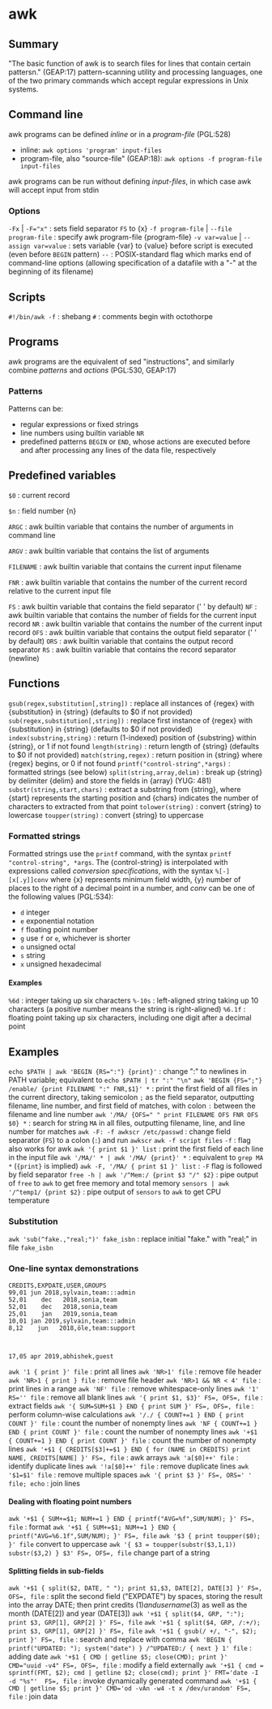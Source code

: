 # awk

## Summary
"The basic function of awk is to search files for lines that contain certain pattersn." (GEAP:17)
pattern-scanning utility and processing languages, one of the two primary commands which accept regular expressions in Unix systems.

## Command line
awk programs can be defined _inline_ or in a _program-file_ (PGL:528)
  - inline: `awk options 'program' input-files`
  - program-file, also "source-file" (GEAP:18): `awk options -f program-file input-files` 

awk programs can be run without defining _input-files_, in which case awk will accept input from stdin

### Options
`-Fx` | `-F="x"`
: sets field separator `FS` to {x}
`-f program-file` | `--file program-file`
: specify awk program-file {program-file}
`-v var=value` | `--assign var=value`
: sets variable {var} to {value} before script is executed (even before `BEGIN` pattern)
`--`
: POSIX-standard flag which marks end of command-line options (allowing specification of a datafile with a "-" at the beginning of its filename)

## Scripts
`#!/bin/awk -f`
: shebang
`#`
: comments begin with octothorpe

## Programs
awk programs are the equivalent of sed "instructions", and similarly combine _patterns_ and _actions_ (PGL:530, GEAP:17)

### Patterns
Patterns can be:
  - regular expressions or fixed strings
  - line numbers using builtin variable `NR`
  - predefined patterns `BEGIN` or `END`, whose actions are executed before and after processing any lines of the data file, respectively

## Predefined variables
`$0`
: current record

`$n`
: field number {n}

`ARGC`
: awk builtin variable that contains the number of arguments in command line

`ARGV`
: awk builtin variable that contains the list of arguments

`FILENAME`
: awk builtin variable that contains the current input filename

`FNR`
: awk builtin variable that contains the number of the current record relative to the current input file

`FS`
: awk builtin variable that contains the field separator (' ' by default)
`NF`
: awk builtin variable that contains the number of fields for the current input record
`NR`
: awk builtin variable that contains the number of the current input record
`OFS`
: awk builtin variable that contains the output field separator (' ' by default)
`ORS`
: awk builtin variable that contains the output record separator
`RS`
: awk builtin variable that contains the record separator (newline)

## Functions
`gsub(regex,substitution[,string])`
: replace all instances of {regex} with {substitution} in {string} (defaults to $0 if not provided)
`sub(regex,substitution[,string])`
: replace first instance of {regex} with {substitution} in {string} (defaults to $0 if not provided)
`index(substring,string)`
: return (1-indexed) position of {substring} within {string}, or 1 if not found
`length(string)`
: return length of {string} (defaults to $0 if not provided)
`match(string,regex)`
: return position in {string} where {regex} begins, or 0 if not found
`printf("control-string",*args)`
: formatted strings (see below)
`split(string,array,delim)`
: break up {string} by delimiter {delim} and store the fields in {array} (YUG: 481)
`substr(string,start,chars)`
: extract a substring from {string}, where {start} represents the starting position and {chars} indicates the number of characters to extracted from that point
`tolower(string)`
: convert {string} to lowercase
`toupper(string)`
: convert {string} to uppercase

### Formatted strings
Formatted strings use the `printf` command, with the syntax `printf "control-string", *args`. The {control-string} is interpolated with expressions called _conversion specifications_, with the syntax `%[-][x[.y]]conv` where {x} represents minimum field width, {y} number of places to the right of a decimal point in a number, and _conv_ can be one of the following values (PGL:534):
  - `d` integer
  - `e` exponential notation
  - `f` floating point number
  - `g` use `f` or `e`, whichever is shorter
  - `o` unsigned octal
  - `s` string
  - `x` unsigned hexadecimal

#### Examples
`%6d`
: integer taking up six characters
`%-10s`
: left-aligned string taking up 10 characters (a positive number means the string is right-aligned)
`%6.1f`
: floating point taking up six characters, including one digit after a decimal point

## Examples
`echo $PATH | awk 'BEGIN {RS=":"} {print}'`
: change ":" to newlines in PATH variable; equivalent to `echo $PATH | tr ":" "\n"`
`awk 'BEGIN {FS=";"} /enable/ {print FILENAME ":" FNR,$1}' *` 
: print the first field of all files in the current directory, taking semicolon `;` as the field separator, outputting filename, line number, and first field of matches, with colon `:` between the filename and line number
`awk '/MA/ {OFS=" " print FILENAME OFS FNR OFS $0} *` 
: search for string `MA` in all files, outputting filename, line, and line number for matches
`awk -F: -f awkscr /etc/passwd` 
: change field separator (`FS`) to a colon (`:`) and run `awkscr`
`awk -f script files` `-f`
: flag also works for awk
`awk '{ print $1 }' list` 
: print the first field of each line in the input file
`awk '/MA/' * | awk '/MA/ {print}' *` 
: equivalent to `grep MA *` (`{print}` is implied)
`awk -F, '/MA/ { print $1 }' list` 
: `-F` flag is followed by field separator
`free -h | awk '/^Mem:/ {print $3 "/" $2}` 
: pipe output of `free` to `awk` to get free memory and total memory
`sensors | awk '/^temp1/ {print $2}`
: pipe output of `sensors` to `awk` to get CPU temperature

### Substitution
`awk 'sub(^fake.,"real;")' fake_isbn`
: replace initial "fake." with "real;" in file `fake_isbn`

### One-line syntax demonstrations
```
CREDITS,EXPDATE,USER,GROUPS
99,01 jun 2018,sylvain,team:::admin
52,01    dec   2018,sonia,team
52,01    dec   2018,sonia,team
25,01    jan   2019,sonia,team
10,01 jan 2019,sylvain,team:::admin
8,12    jun   2018,öle,team:support



17,05 apr 2019,abhishek,guest
```
`awk '1 { print }' file` 
: print all lines
`awk 'NR>1' file` 
: remove file header
`awk 'NR>1 { print } file` 
: remove file header
`awk 'NR>1 && NR < 4' file` 
: print lines in a range
`awk 'NF' file` 
: remove whitespace-only lines
`awk '1' RS='' file` 
: remove all blank lines
`awk '{ print $1, $3}' FS=, OFS=, file` 
: extract fields
`awk '{ SUM=SUM+$1 } END { print SUM }' FS=, OFS=, file` 
: perform column-wise calculations
`awk '/./ { COUNT+=1 } END { print COUNT }' file` 
: count the number of nonempty lines
`awk 'NF { COUNT+=1 } END { print COUNT }' file` 
: count the number of nonempty lines
`awk '+$1 { COUNT+=1 } END { print COUNT }' file` 
: count the number of nonempty lines
`awk '+$1 { CREDITS[$3]+=$1 } END { for (NAME in CREDITS) print NAME, CREDITS[NAME] }' FS=, file` 
: awk arrays
`awk 'a[$0]++' file` 
: identify duplicate lines
`awk '!a[$0]++' file` 
: remove duplicate lines
`awk '$1=$1' file`
: remove multiple spaces
`awk '{ print $3 }' FS=, ORS=' ' file; echo`
: join lines

#### Dealing with floating point numbers
`awk '+$1 { SUM+=$1; NUM+=1 } END { printf("AVG=%f",SUM/NUM); }' FS=, file`
: format 
`awk '+$1 { SUM+=$1; NUM+=1 } END { printf("AVG=%6.1f",SUM/NUM); }' FS=, file`
`awk '$3 { print toupper($0); }' file` convert to uppercase
`awk '{ $3 = toupper(substr($3,1,1)) substr($3,2) } $3' FS=, OFS=, file`
  change part of a string

#### Splitting fields in sub-fields
`awk '+$1 { split($2, DATE, " "); print $1,$3, DATE[2], DATE[3] }' FS=, OFS=, file`
: split the second field ("EXPDATE") by spaces, storing the result into the array DATE; then print credits ($1) and username ($3) as well as the month (DATE[2]) and year (DATE[3])
`awk '+$1 { split($4, GRP, ":"); print $3, GRP[1], GRP[2] }' FS=, file`
`awk '+$1 { split($4, GRP, /:+/); print $3, GRP[1], GRP[2] }' FS=, file`
`awk '+$1 { gsub(/ +/, "-", $2); print }' FS=, file`
: search and replace with comma
`awk 'BEGIN { printf("UPDATED: "); system("date") } /^UPDATED:/ { next } 1' file`
: adding date
`awk '+$1 { CMD | getline $5; close(CMD); print }' CMD="uuid -v4" FS=, OFS=, file`
: modify a field externally
`awk '+$1 { cmd = sprintf(FMT, $2); cmd | getline $2; close(cmd); print }' FMT='date -I -d "%s"'  FS=, file`
: invoke dynamically generated command
`awk '+$1 { CMD | getline $5; print }' CMD='od -vAn -w4 -t x /dev/urandom' FS=, file`
: join data
